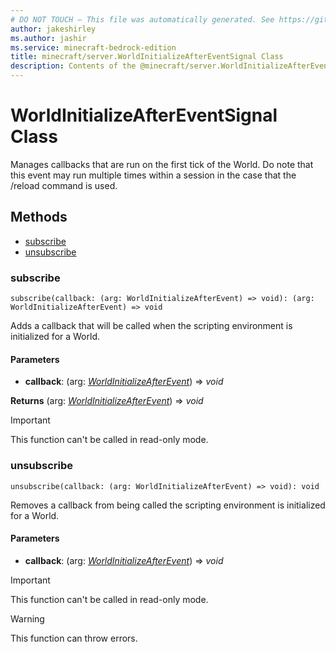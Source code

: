 ```yaml
---
# DO NOT TOUCH — This file was automatically generated. See https://github.com/mojang/minecraftapidocsgenerator to modify descriptions, examples, etc.
author: jakeshirley
ms.author: jashir
ms.service: minecraft-bedrock-edition
title: minecraft/server.WorldInitializeAfterEventSignal Class
description: Contents of the @minecraft/server.WorldInitializeAfterEventSignal class.
---
```

# WorldInitializeAfterEventSignal Class

Manages callbacks that are run on the first tick of the World. Do note that this event may run multiple times within a session in the case that the /reload command is used.

## Methods
- [subscribe](#subscribe)
- [unsubscribe](#unsubscribe)

### **subscribe**
`
subscribe(callback: (arg: WorldInitializeAfterEvent) => void): (arg: WorldInitializeAfterEvent) => void
`

Adds a callback that will be called when the scripting environment is initialized for a World.

#### **Parameters**
- **callback**: (arg: [*WorldInitializeAfterEvent*](WorldInitializeAfterEvent.md)) => *void*

**Returns** (arg: [*WorldInitializeAfterEvent*](WorldInitializeAfterEvent.md)) => *void*

> [!IMPORTANT]
> This function can't be called in read-only mode.

### **unsubscribe**
`
unsubscribe(callback: (arg: WorldInitializeAfterEvent) => void): void
`

Removes a callback from being called the scripting environment is initialized for a World.

#### **Parameters**
- **callback**: (arg: [*WorldInitializeAfterEvent*](WorldInitializeAfterEvent.md)) => *void*

> [!IMPORTANT]
> This function can't be called in read-only mode.

> [!WARNING]
> This function can throw errors.
